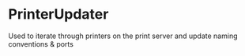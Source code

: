 # PrinterUpdater
Used to iterate through printers on the print server and update naming conventions &amp; ports
